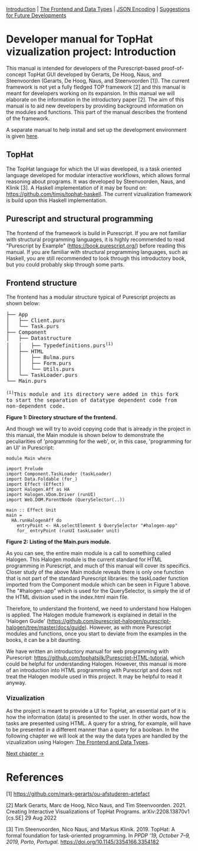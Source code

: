 [Introduction](./Introduction.md) |  [The Frontend and Data Types](./Datatypes.md)  |  [JSON Encoding](./JsonEncoding.md)  |  [Suggestions for Future Developments](./FutureDevelopments.md)

# Developer manual for TopHat vizualization project: Introduction
This manual is intended for developers of the Purescript-based proof-of-concept TopHat GUI developed by Gerarts, De Hoog, Naus, and Steenvoorden (Gerarts, De Hoog, Naus, and Steenvoorden [1]). The current framework is not yet a fully fledged TOP framework [2] and this manual is meant for developers working on its expansion. In this manual we will elaborate on the information in the introductory paper [2]. The aim of this manual is to aid new developers by providing background information on the modules and functions. This part of the manual describes the frontend of the framework.

A separate manual to help install and set up the development environment is given [here](../development.md).



## TopHat
The TopHat language for which the UI was developed, is a task oriented language developed for modular interactive workflows, which allows formal reasoning about programs. It was developed by Steenvoorden, Naus, and Klinik [3]. A Haskell implementation of it may be found on: https://github.com/timjs/tophat-haskell. The current vizualization framework is build upon this Haskell implementation.

## Purescript and structural programming
The frontend of the framework is build in Purescript. If you are not familiar with structural programming languages, it is highly recommended to read "Purescript by Example" (https://book.purescript.org/) before reading this manual. If you are familiar with structural programming languages, such as Haskell, you are still recommended to look through this introductory book, but you could probably skip through some parts.

## Frontend structure
The frontend has a modular structure typical of Purescript projects as shown below:
<pre>
├── App
│   ├── Client.purs
│   └── Task.purs
├── Component
│   ├── Datastructure
│   │   ├── Typedefinitions.purs<sup>(i)</sup>
│   ├── HTML
│   │   ├── Bulma.purs
│   │   ├── Form.purs
│   │   └── Utils.purs
│   └── TaskLoader.purs
└── Main.purs

<sup>(i)</sup>This module and its directory were added in this fork 
to start the separation of datatype dependent code from 
non-dependent code.
</pre>

**Figure 1: Directory structure of the frontend.**

And though we will try to avoid copying code that is already in the project in this manual, the Main module is shown below to demonstrate the peculiarities of 'programming for the web', or, in this case, 'programming for an UI' in Purescript:
```
module Main where

import Prelude
import Component.TaskLoader (taskLoader)
import Data.Foldable (for_)
import Effect (Effect)
import Halogen.Aff as HA
import Halogen.VDom.Driver (runUI)
import Web.DOM.ParentNode (QuerySelector(..))

main :: Effect Unit
main =
  HA.runHalogenAff do
    entryPoint <- HA.selectElement $ QuerySelector "#halogen-app"
    for_ entryPoint (runUI taskLoader unit)
```
**Figure 2: Listing of the Main.purs module.**

As you can see, the entire main module is a call to something called Halogen. This Halogen module is the current standard for HTML programming in Purescript, and much of this manual will cover its specifics.
Closer study of the above Main module reveals there is only one function that is not part of the standard Purescript libraries: the taskLoader function imported from the Component module which can be seen in Figure 1 above. The "#halogen-app" which is used for the QuerySelector, is simply the id of the HTML division used in the index.html main file.


Therefore, to understand the frontend, we need to understand how Halogen is applied. The Halogen module framework is explained in detail in the 'Halogen Guide' (https://github.com/purescript-halogen/purescript-halogen/tree/master/docs/guide). However, as with more Purescript modules and functions, once you start to deviate from the examples in the books, it can be a bit daunting.

We have written an introductory manual for web programming with Purescript: https://github.com/tophatsilk/Purescript-HTML-tutorial, which could be helpful for understanding Halogen. However, this manual is more of an introduction into HTML programming with Purescript and does not treat the Halogen module used in this project. It may be helpful to read it anyway.

### Vizualization
As the project is meant to provide a UI for TopHat, an essential part of it is how the information (data) is presented to the user. In other words, how the tasks are presented using HTML. A query for a string, for example, will have to be presented in a different manner than a query for a boolean. In the following chapter we will  look at the way the data types are handled by the vizualization using Halogen: [The Frontend and Data Types](./Datatypes.md).

[Next chapter ->](./Datatypes.md)

# References

[1] https://github.com/mark-gerarts/ou-afstuderen-artefact

[2] Mark Gerarts, Marc de Hoog, Nico Naus, and Tim Steenvoorden. 2021. Creating Interactive Visualizations of TopHat Programs. arXiv:2208.13870v1 [cs.SE] 29 Aug 2022

[3] Tim Steenvoorden, Nico Naus, and Markus Klinik. 2019. TopHat: A formal foundation for task-oriented programming. In *PPDP ’19, October 7–9, 2019, Porto, Portugal*. https://doi.org/10.1145/3354166.3354182